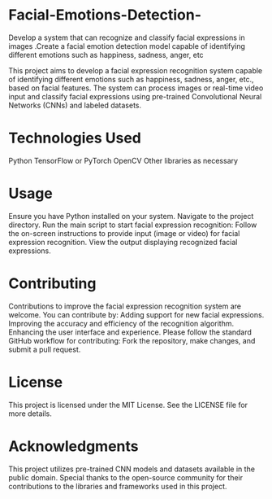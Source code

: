 # Facial-Emotions-Detection-
Develop a system that can recognize and classify facial expressions in images .Create a facial emotion detection model capable of identifying different emotions such as happiness, sadness, anger, etc

This project aims to develop a facial expression recognition system capable of identifying different emotions such as happiness, sadness, anger, etc., based on facial features. The system can process images or real-time video input and classify facial expressions using pre-trained Convolutional Neural Networks (CNNs) and labeled datasets.

# Technologies Used
Python
TensorFlow or PyTorch
OpenCV
Other libraries as necessary

# Usage
Ensure you have Python installed on your system.
Navigate to the project directory.
Run the main script to start facial expression recognition:
Follow the on-screen instructions to provide input (image or video) for facial expression recognition.
View the output displaying recognized facial expressions.

# Contributing
Contributions to improve the facial expression recognition system are welcome. You can contribute by:
Adding support for new facial expressions.
Improving the accuracy and efficiency of the recognition algorithm.
Enhancing the user interface and experience.
Please follow the standard GitHub workflow for contributing: Fork the repository, make changes, and submit a pull request.

# License
This project is licensed under the MIT License. See the LICENSE file for more details.

# Acknowledgments
This project utilizes pre-trained CNN models and datasets available in the public domain.
Special thanks to the open-source community for their contributions to the libraries and frameworks used in this project.
